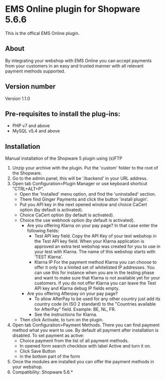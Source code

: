 # EMS Online plugin for Shopware 5.6.6
This is the offical EMS Online plugin.

## About
By integrating your webshop with EMS Online you can accept payments from your customers in an easy and trusted manner with all relevant payment methods supported.


## Version number
Version 1.1.0


## Pre-requisites to install the plug-ins: 
- PHP v7 and above
- MySQL v5.4 and above

## Installation
Manual installation of the Shopware 5 plugin using (s)FTP

1. Unzip your archive with the plugin. Put the 'custom' folder to the root of the Shopware. 
2. Go to the admin panel, this will be '/backend' in your URL address. 
3. Open tab Configuration>Plugin Manager or use keyboard shortcut "CTRL+ALT+P". 
    * Open the 'Installed' menu option, and find the 'uninstalled' section. 
    * There find Ginger Payments and click the button 'install plugin'. 
    * Put you API key in the next opened window and choice CaCert option (by default is activated). 
    * Choice CaCert option (by default is activated). 
    * Choice the use webhook option (by default is activated).
        * Are you offering Klarna on your pay page? In that case enter the following fields:
            * Test API key field. Copy the API Key of your test webshop in the Test API key field. When your Klarna application is approved an extra test webshop was created for you to use in your test with Klarna. The name of this webshop starts with ‘TEST Klarna’.
            * Klarna IP For the payment method Klarna you can choose to offer it only to a limited set of whitelisted IP addresses. You can use this for instance when you are in the testing phase and want to make sure that Klarna is not available yet for your customers. If you do not offer Klarna you can leave the Test API key and Klarna debug IP fields empty.
        * Are you offering Afterpay on your pay page?
            * To allow AfterPay to be used for any other country just add its country code (in ISO 2 standard) to the "Countries available for AfterPay" field. Example: BE, NL, FR.
            * See the instructions for Klarna.
    * Then click Activate, to turn on the plugin.
4. Open tab Configuration>Payment Methods. There you can find payment method what you want to use. By default all payment after installation is disabled. To set payment as active:
    * Choice payment from the list of all payment methods.
    * In opened form search checkbox with label Active and turn it on.
    * Click Save Button 
    * in the bottom part of the form 
5. Once the modules are installed you can offer the payment methods in your webshop.
6. Compatibility: Shopware 5.6.*